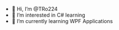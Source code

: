 - 👋 Hi, I’m @TRo224
- 👀 I’m interested in C# learning
- 🌱 I’m currently learning WPF Applications


<!---
TRo224/TRo224 is a ✨ special ✨ repository because its `README.md` (this file) appears on your GitHub profile.
You can click the Preview link to take a look at your changes.
--->
